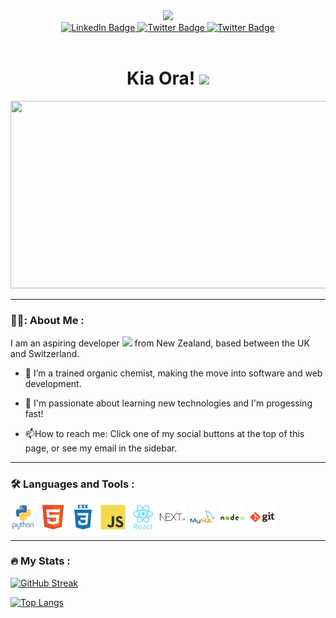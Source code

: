 <div id="header" align="center">
  <img src="https://media.giphy.com/media/v1.Y2lkPTc5MGI3NjExMTE1Mjc3ZDg4NGZmMjE2ZmJjMGJhNzM5MjY5YTlmMjE1MGY5YmM3ZiZlcD12MV9pbnRlcm5hbF9naWZzX2dpZklkJmN0PXM/Vf3ZKdillTMOOaOho0/giphy.gif" width="100"/>
  <div id="badges">
    <a href="https://www.linkedin.com/in/shaun-ferris-20a081100/">
      <img src="https://img.shields.io/badge/LinkedIn-blue?style=for-the-badge&logo=linkedin&logoColor=white" alt="LinkedIn Badge"/>
    </a>
    <a href="https://twitter.com/_ferriswheel">
      <img src="https://img.shields.io/badge/Twitter-blue?style=for-the-badge&logo=twitter&logoColor=white" alt="Twitter Badge"/>
    </a>
    <a href="mailto:slb.ferris46@gmail.com">
      <img src="https://img.shields.io/badge/Gmail-D14836?style=for-the-badge&logo=gmail&logoColor=white" alt="Twitter Badge"/>
    </a>
  </div>
  <img src="https://komarev.com/ghpvc/?username=ShaunFerris&style=flat-square&color=blue" alt=""/>
  <h1>
    Kia Ora!
    <img src="https://media.giphy.com/media/hvRJCLFzcasrR4ia7z/giphy.gif" width="30px"/>
  </h1>
</div>
<div align="center">
  <img src="https://media.giphy.com/media/13GIgrGdslD9oQ/giphy.gif" width="600" height="300"/>
</div>

---

### 🧑‍💻: About Me :

I am an aspiring developer <img src="https://media.giphy.com/media/WUlplcMpOCEmTGBtBW/giphy.gif" width="30"> from New Zealand, based between the UK and Switzerland.

- :telescope: I’m a trained organic chemist, making the move into software and web development.

- :seedling: I'm passionate about learning new technologies and I'm progessing fast!

- :mailbox:How to reach me: Click one of my social buttons at the top of this page, or see my email in the sidebar.

---

### :hammer_and_wrench: Languages and Tools :

<div>
  <img src="https://github.com/devicons/devicon/blob/master/icons/python/python-original-wordmark.svg" title="Python" alt="Python" width="40" height="40"/>&nbsp;
  <img src="https://github.com/devicons/devicon/blob/master/icons/html5/html5-original.svg" title="HTML5" alt="HTML" width="40" height="40"/>&nbsp;
  <img src="https://github.com/devicons/devicon/blob/master/icons/css3/css3-plain-wordmark.svg"  title="CSS3" alt="CSS" width="40" height="40"/>&nbsp;
  <img src="https://github.com/devicons/devicon/blob/master/icons/javascript/javascript-original.svg" title="JavaScript" alt="JavaScript" width="40" height="40"/>&nbsp;
  <img src="https://github.com/devicons/devicon/blob/master/icons/react/react-original-wordmark.svg" title="React" alt="React" width="40" height="40"/>&nbsp;
  <img src="https://github.com/devicons/devicon/blob/master/icons/nextjs/nextjs-original-wordmark.svg" title="Next" alt="Next" width="40" height="40"/>&nbsp;
  <img src="https://github.com/devicons/devicon/blob/master/icons/mysql/mysql-original-wordmark.svg" title="MySQL"  alt="MySQL" width="40" height="40"/>&nbsp;
  <img src="https://github.com/devicons/devicon/blob/master/icons/nodejs/nodejs-original-wordmark.svg" title="NodeJS" alt="NodeJS" width="40" height="40"/>&nbsp;
  <img src="https://github.com/devicons/devicon/blob/master/icons/git/git-original-wordmark.svg" title="Git" **alt="Git" width="40" height="40"/>
</div>

---

### :fire: My Stats :

[![GitHub Streak](http://github-readme-streak-stats.herokuapp.com?user=ShaunFerris&theme=shades-of-purple)](https://git.io/streak-stats)

[![Top Langs](https://github-readme-stats.vercel.app/api/top-langs/?username=ShaunFerris&theme=shades-of-purple)](https://github.com/anuraghazra/github-readme-stats)
